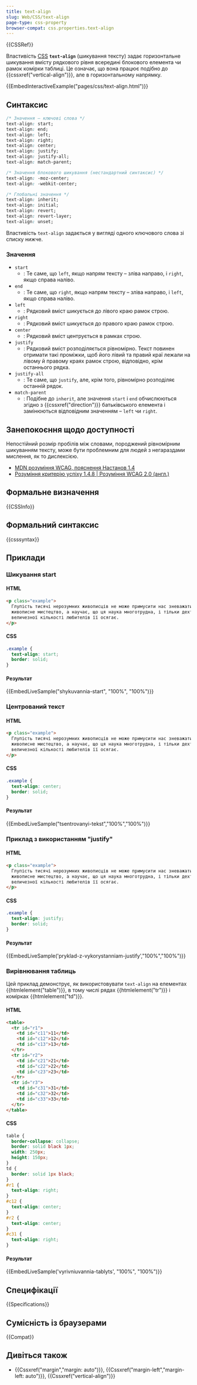 ```yaml
---
title: text-align
slug: Web/CSS/text-align
page-type: css-property
browser-compat: css.properties.text-align
---
```


{{CSSRef}}

Властивість [CSS](/uk/docs/Web/CSS) **`text-align`** (шикування тексту) задає горизонтальне шикування вмісту рядкового рівня всередині блокового елемента чи рамок комірки таблиці. Це означає, що вона працює подібно до {{cssxref("vertical-align")}}, але в горизонтальному напрямку.

{{EmbedInteractiveExample("pages/css/text-align.html")}}

## Синтаксис

```css
/* Значення – ключові слова */
text-align: start;
text-align: end;
text-align: left;
text-align: right;
text-align: center;
text-align: justify;
text-align: justify-all;
text-align: match-parent;

/* Значення блокового шикування (нестандартний синтаксис) */
text-align: -moz-center;
text-align: -webkit-center;

/* Глобальні значення */
text-align: inherit;
text-align: initial;
text-align: revert;
text-align: revert-layer;
text-align: unset;
```

Властивість `text-align` задається у вигляді одного ключового слова зі списку нижче.

### Значення

- `start`
  - : Те саме, що `left`, якщо напрям тексту – зліва направо, і `right`, якщо справа наліво.
- `end`
  - : Те саме, що `right`, якщо напрям тексту – зліва направо, і `left`, якщо справа наліво.
- `left`
  - : Рядковий вміст шикується до лівого краю рамок строю.
- `right`
  - : Рядковий вміст шикується до правого краю рамок строю.
- `center`
  - : Рядковий вміст центрується в рамках строю.
- `justify`
  - : Рядковий вміст розподіляється рівномірно. Текст повинен отримати такі проміжки, щоб його лівий та правий краї лежали на лівому й правому краях рамок строю, відповідно, крім останнього рядка.
- `justify-all`
  - : Те саме, що `justify`, але, крім того, рівномірно розподіляє останній рядок.
- `match-parent`
  - : Подібне до `inherit`, але значення `start` і `end` обчислюються згідно з {{cssxref("direction")}} батьківського елемента і замінюються відповідним значенням – `left` чи `right`.

## Занепокоєння щодо доступності

Непостійний розмір пробілів між словами, породжений рівномірним шикуванням тексту, може бути проблемним для людей з негараздами мислення, як то дислексією.

- [MDN розуміння WCAG, пояснення Настанов 1.4](/uk/docs/Web/Accessibility/Understanding_WCAG/Perceivable#guideline_1.4_make_it_easier_for_users_to_see_and_hear_content_including_separating_foreground_from_background)
- [Розуміння критерію успіху 1.4.8 | Розуміння WCAG 2.0 (англ.)](https://www.w3.org/TR/UNDERSTANDING-WCAG20/visual-audio-contrast-visual-presentation.html)

## Формальне визначення

{{CSSInfo}}

## Формальний синтаксис

{{csssyntax}}

## Приклади

### Шикування start

#### HTML

```html
<p class="example">
  Глупість тисячі нерозумних живописців не може примусити нас зневажати
  живописне мистецтво, а научає, що ця наука многотрудна, і тільки дехто з
  величезної кількості любителів її осягає.
</p>
```

#### CSS

```css
.example {
  text-align: start;
  border: solid;
}
```

#### Результат

{{EmbedLiveSample("shykuvannia-start", "100%", "100%")}}

### Центрований текст

#### HTML

```html
<p class="example">
  Глупість тисячі нерозумних живописців не може примусити нас зневажати
  живописне мистецтво, а научає, що ця наука многотрудна, і тільки дехто з
  величезної кількості любителів її осягає.
</p>
```

#### CSS

```css
.example {
  text-align: center;
  border: solid;
}
```

#### Результат

{{EmbedLiveSample("tsentrovanyi-tekst","100%","100%")}}

### Приклад з використанням "justify"

#### HTML

```html
<p class="example">
  Глупість тисячі нерозумних живописців не може примусити нас зневажати
  живописне мистецтво, а научає, що ця наука многотрудна, і тільки дехто з
  величезної кількості любителів її осягає.
</p>
```

#### CSS

```css
.example {
  text-align: justify;
  border: solid;
}
```

#### Результат

{{EmbedLiveSample('pryklad-z-vykorystanniam-justify',"100%","100%")}}

### Вирівнювання таблиць

Цей приклад демонструє, як використовувати `text-align` на елементах {{htmlelement("table")}}, в тому числі рядах {{htmlelement("tr")}} і комірках {{htmlelement("td")}}.

#### HTML

```html
<table>
  <tr id="r1">
    <td id="c11">11</td>
    <td id="c12">12</td>
    <td id="c13">13</td>
  </tr>
  <tr id="r2">
    <td id="c21">21</td>
    <td id="c22">22</td>
    <td id="c23">23</td>
  </tr>
  <tr id="r3">
    <td id="c31">31</td>
    <td id="c32">32</td>
    <td id="c33">33</td>
  </tr>
</table>
```

#### CSS

```css
table {
  border-collapse: collapse;
  border: solid black 1px;
  width: 250px;
  height: 150px;
}
td {
  border: solid 1px black;
}
#r1 {
  text-align: right;
}
#c12 {
  text-align: center;
}
#r2 {
  text-align: center;
}
#c31 {
  text-align: right;
}
```

#### Результат

{{EmbedLiveSample('vyrivniuvannia-tablyts', "100%", "100%")}}

## Специфікації

{{Specifications}}

## Сумісність із браузерами

{{Compat}}

## Дивіться також

- {{Cssxref("margin","margin: auto")}}, {{Cssxref("margin-left","margin-left: auto")}}, {{Cssxref("vertical-align")}}
